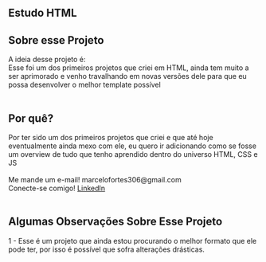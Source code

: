 <h2>Estudo HTML</h2>

<h2>Sobre esse Projeto</h2>
A ideia desse projeto é:<br />
Esse foi um dos primeiros projetos que criei em HTML, ainda tem muito a ser aprimorado e venho travalhando em novas versões dele para que eu possa desenvolver o melhor template possível<br />
<br />
<h2>Por quê?</h2>
Por ter sido um dos primeiros projetos que criei e que até hoje eventualmente ainda mexo com ele, eu quero ir adicionando como se fosse um overview de tudo que tenho aprendido dentro do universo HTML, CSS e JS<br />
<br />
Me mande um e-mail! marcelofortes306@gmail.com<br />
Conecte-se comigo! <a href="https://www.linkedin.com/in/marcelo-fortes-608328144/">LinkedIn</a><br />
<br />
<h2>Algumas Observações Sobre Esse Projeto</h2>
1 - Esse é um projeto que ainda estou procurando o melhor formato que ele pode ter, por isso é possível que sofra alterações drásticas.

